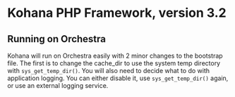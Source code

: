 # Kohana PHP Framework, version 3.2 

## Running on Orchestra

Kohana will run on Orchestra easily with 2 minor changes to the bootstrap file. The first is to change the cache_dir to use the system temp directory with `sys_get_temp_dir()`. You will also need to decide what to do with application logging. You can either disable it, use `sys_get_temp_dir()` again, or use an external logging service.
